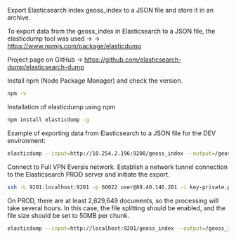 Export Elasticsearch index geoss_index to a JSON file and store it in an archive.

To export data from the geoss_index in Elasticsearch to a JSON file, the elasticdump tool was used ->  ->  https://www.npmjs.com/package/elasticdump

Project page on GitHub -> https://github.com/elasticsearch-dump/elasticsearch-dump

Install npm (Node Package Manager) and check the version.

```bash
npm -v
  ```

Installation of elasticdump using npm

```bash
npm install elasticdump -g
```

Example of exporting data from Elasticsearch to a JSON file for the DEV environment:

```bash
elasticdump --input=http://10.254.2.196:9200/geoss_index --output=/geoss_index.json --type=data
```

Connect to Full VPN Eversis network. Establish a network tunnel connection to the Elasticsearch PROD server and initiate the export.
    
```bash
ssh -L 9201:localhost:9201 -p 60022 user@89.40.146.201 -i key-private.pem
```

On PROD, there are at least 2,629,649 documents, so the processing will take several hours. In this case, the file splitting should be enabled, and the file size should be set to 50MB per chunk.

```bash
elasticdump --input=http://localhost:9201/geoss_index --output=/geoss_index.json --type=data --fileSize=50mb
```